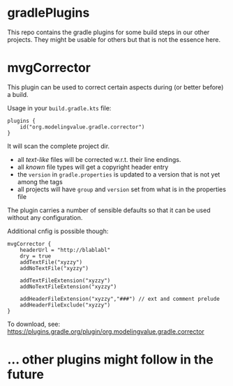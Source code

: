 # gradlePlugins
This repo contains the gradle plugins for some build steps in our other projects.
They might be usable for others but that is not the essence here.

# mvgCorrector
This plugin can be used to correct certain aspects during (or better before) a build.

Usage in your ```build.gradle.kts``` file:

```
plugins {
    id("org.modelingvalue.gradle.corrector")
}
```
It will scan the complete project dir.
 - all _text-like_ files will be corrected w.r.t. their line endings.
 - all _known_ file types will get a copyright header entry
 - the ```version``` in ```gradle.properties``` is updated to a version that is not yet among the tags
 - all projects will have ```group``` and ```version``` set from what is in the properties file

The plugin carries a number of sensible defaults so that it can be used without any configuration.

Additional cnfig is possible though:
```
mvgCorrector {
    headerUrl = "http://blablabl"
    dry = true
    addTextFile("xyzzy")
    addNoTextFile("xyzzy")
    
    addTextFileExtension("xyzzy")
    addNoTextFileExtension("xyzzy")
    
    addHeaderFileExtension("xyzzy","###") // ext and comment prelude
    addHeaderFileExclude("xyzzy")
}
```
To download, see: https://plugins.gradle.org/plugin/org.modelingvalue.gradle.corrector
# ... other plugins might follow in the future
